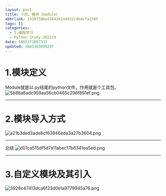 ```yaml
---
layout: post
title: 十四、模块（module）
abbrlink: 1e107506e4364261add32cdbdcfa1505
tags: []
categories:
  - 3.编程学习
  - Python Study-2022/9
date: 1665371007333
updated: 1665383899207
---
```


# 1.模块定义

Module就是以.py结尾的python文件。作用就是个工具包。
![5b88a6adc959aa56cb0465c296f891ef.png](/resources/b2892feb42d749ffa868a0d6d2ac156c.png)

***

# 2.模块导入方式

![a21b3ded3ade8cf63946eda3a27b3604.png](/resources/b35ce616d4494b1dabbcb28d72535c80.png)

***

总结
![d01ca515df5d7a11abec17b8341ea5ed.png](/resources/be9320bcdbcb45d18d0e42b336252573.png)

***

# 3.自定义模块及其引入

![3928c47413dca6f23d0e1a9779945a76.png](/resources/087cfe07ae0c480399befa7efdf3262c.png)
